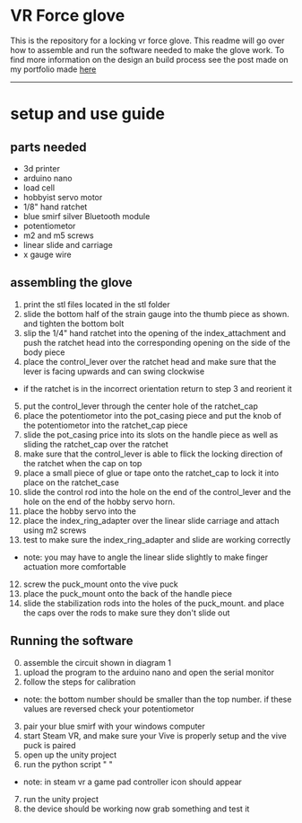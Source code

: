 VR Force glove
====
This is the repository for a locking vr force glove. This readme will go over how to assemble and run the software needed to make the glove work. To find more information on the design an build process see the post made on my portfolio made [here]()
***

setup and use guide
=======
 parts needed
---
* 3d printer
* arduino nano
* load cell
* hobbyist servo motor
* 1/8" hand ratchet
* blue smirf silver Bluetooth module
* potentiometor  
* m2 and m5 screws
* linear slide and carriage
* x gauge wire

assembling the glove
---

1. print the stl files located in the stl folder
2. slide the bottom half of the strain gauge into the thumb piece as shown. and tighten the bottom bolt  
3. slip the 1/4" hand ratchet into the opening of the index_attachment and push the ratchet head into the corresponding opening on the side of the body piece
4. place the control_lever over the ratchet head and make sure that the lever is facing upwards and can swing clockwise
  - if the ratchet is in the incorrect orientation return to step 3 and reorient it
5. put the control_lever through the center hole of the ratchet_cap
6. place the potentiometor into the pot_casing piece and put the knob of the potentiometor into the ratchet_cap piece
7. slide the pot_casing price into its slots on the handle piece as well as sliding the ratchet_cap over the ratchet
8. make sure that the control_lever is able to flick the locking direction of the ratchet when the cap on top
9. place a small piece of glue or tape onto the ratchet_cap to lock it into place on the ratchet_case
10. slide the control rod into the hole on the end of the control_lever and the hole on the end of the hobby servo horn.
11. place the hobby servo into the
10. place the index_ring_adapter over the linear slide carriage and attach using m2 screws
11. test to make sure the index_ring_adapter and slide are working correctly
  - note: you may have to angle the linear slide slightly to make finger actuation more comfortable
12. screw the puck_mount onto the vive puck
13. place the puck_mount onto the back of the handle piece
14. slide the stabilization rods into the holes of the puck_mount. and place the caps over the rods to make sure they don't slide out

Running the software
---
0. assemble the circuit shown in diagram 1
1. upload the program to the arduino nano and open the serial monitor
2. follow the steps for calibration
  - note: the bottom number should be smaller than the top number. if these values are reversed check your potentiometor
3. pair your blue smirf with your windows computer
4. start Steam VR, and make sure your Vive is properly setup and the vive puck is paired
5. open up the unity project
6. run the python script " <insert python script>"
  - note: in steam vr a game pad controller icon should appear
7. run the unity project
8. the device should be working now grab something and test it

